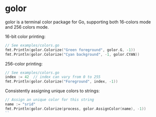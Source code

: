 # golor

golor is a terminal color package for Go, supporting both 16-colors mode and
256 colors mode.

16-bit color printing:

```Go
// See examples/colors.go
fmt.Println(golor.Colorize("Green foreground", golor.G, -1))
fmt.Println(golor.Colorize("Cyan background", -1, golor.CYAN))
```

256-color printing:

```Go
// See examples/colors.go
index := 42  // index can vary from 0 to 255
fmt.Println(golor.Colorize("Foreground", index, -1))
```

Consistently assigning unique colors to strings:

```Go
// Assign an unique color for this string
name := "srid"
fmt.Println(golor.Colorize(process, golor.AssignColor(name), -1))
``

